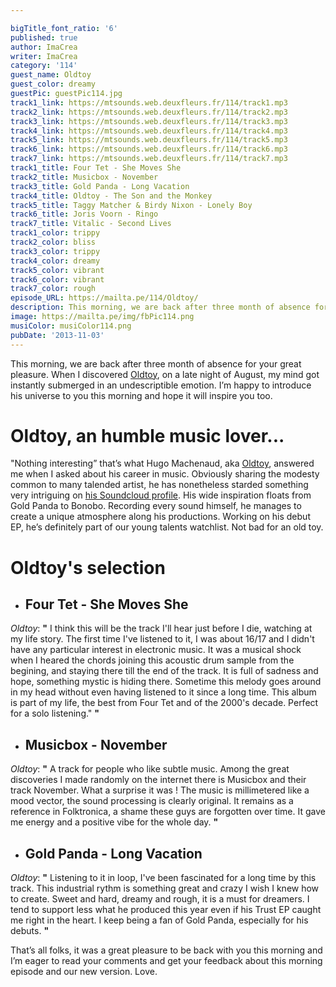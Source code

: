 ```yaml
---

bigTitle_font_ratio: '6'
published: true
author: ImaCrea
writer: ImaCrea
category: '114'
guest_name: Oldtoy
guest_color: dreamy
guestPic: guestPic114.jpg
track1_link: https://mtsounds.web.deuxfleurs.fr/114/track1.mp3
track2_link: https://mtsounds.web.deuxfleurs.fr/114/track2.mp3
track3_link: https://mtsounds.web.deuxfleurs.fr/114/track3.mp3
track4_link: https://mtsounds.web.deuxfleurs.fr/114/track4.mp3
track5_link: https://mtsounds.web.deuxfleurs.fr/114/track5.mp3
track6_link: https://mtsounds.web.deuxfleurs.fr/114/track6.mp3
track7_link: https://mtsounds.web.deuxfleurs.fr/114/track7.mp3
track1_title: Four Tet - She Moves She
track2_title: Musicbox - November
track3_title: Gold Panda - Long Vacation
track4_title: Oldtoy - The Son and the Monkey
track5_title: Taggy Matcher & Birdy Nixon - Lonely Boy
track6_title: Joris Voorn - Ringo
track7_title: Vitalic - Second Lives
track1_color: trippy
track2_color: bliss
track3_color: trippy
track4_color: dreamy
track5_color: vibrant
track6_color: vibrant
track7_color: rough
episode_URL: https://mailta.pe/114/Oldtoy/
description: This morning, we are back after three month of absence for your great pleasure.  When I discovered Oldtoy, on a late night of August, my mind got instantly submerged in an undescriptible emotion. I’m happy to introduce his universe to you this morning and hope it will inspire you too.
image: https://mailta.pe/img/fbPic114.png
musiColor: musiColor114.png
pubDate: '2013-11-03'
---
```

This morning, we are back after three month of absence for your great pleasure.  When I discovered [Oldtoy](https://www.facebook.com/pages/Oldtoy/178600688976243), on a late night of August, my mind got instantly submerged in an undescriptible emotion. I’m happy to introduce his universe to you this morning and hope it will inspire you too.

# Oldtoy, an humble music lover...

"Nothing interesting” that’s what Hugo Machenaud, aka [Oldtoy](https://www.facebook.com/pages/Oldtoy/178600688976243),  answered me when I asked about his career in music. Obviously sharing the modesty common to many talended artist, he has nonetheless starded something very intriguing on [his Soundcloud profile](https://soundcloud.com/oldtoy). His wide inspiration floats from Gold Panda to Bonobo. Recording every sound himself, he manages to create a unique atmosphere along his productions. Working on his debut EP, he’s definitely part of our young talents watchlist. Not bad for an old toy.


# Oldtoy's selection

+ ## Four Tet - She Moves She
_Oldtoy_: **"** I think this will be the track I'll hear just before I die, watching at my life story. The first time I've listened to it, I was about 16/17 and I didn't have any particular interest in electronic music. It was a musical shock when I heared the chords joining this acoustic drum sample from the begining, and staying there till the end of the track. It is full of sadness and hope, something mystic is hiding there. Sometime this melody goes around in my head without even having listened to it since a long time. This album is part of my life, the best from Four Tet and of the 2000's decade. Perfect for a solo listening." **"** 

+ ## Musicbox - November
_Oldtoy_: **"** A track for people who like subtle music. Among the great discoveries I made randomly on the internet there is Musicbox and their track November. What a surprise it was ! The music is millimetered like a mood vector, the sound processing is clearly original. It remains as a reference in Folktronica, a shame these guys are forgotten over time. It gave me energy and a positive vibe for the whole day. **"** 

+ ## Gold Panda - Long Vacation
_Oldtoy_: **"** Listening to it in loop, I've been fascinated for a long time by this track. This industrial rythm is something great and crazy I wish I knew how to create. Sweet and hard, dreamy and rough, it is a must for dreamers. I tend to support less what he produced this year even if his Trust EP caught me right in the heart. I keep being a fan of Gold Panda, especially for his debuts. **"** 


That’s all folks, it was a great pleasure to be back with you this morning and I’m eager to read your comments and get your feedback about this morning episode and our new version. Love.
